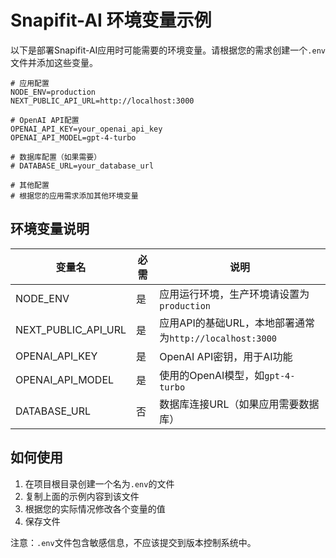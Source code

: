 # Snapifit-AI 环境变量示例

以下是部署Snapifit-AI应用时可能需要的环境变量。请根据您的需求创建一个`.env`文件并添加这些变量。

```
# 应用配置
NODE_ENV=production
NEXT_PUBLIC_API_URL=http://localhost:3000

# OpenAI API配置
OPENAI_API_KEY=your_openai_api_key
OPENAI_API_MODEL=gpt-4-turbo

# 数据库配置（如果需要）
# DATABASE_URL=your_database_url

# 其他配置
# 根据您的应用需求添加其他环境变量
```

## 环境变量说明

| 变量名 | 必需 | 说明 |
|--------|------|------|
| NODE_ENV | 是 | 应用运行环境，生产环境请设置为`production` |
| NEXT_PUBLIC_API_URL | 是 | 应用API的基础URL，本地部署通常为`http://localhost:3000` |
| OPENAI_API_KEY | 是 | OpenAI API密钥，用于AI功能 |
| OPENAI_API_MODEL | 是 | 使用的OpenAI模型，如`gpt-4-turbo` |
| DATABASE_URL | 否 | 数据库连接URL（如果应用需要数据库） |

## 如何使用

1. 在项目根目录创建一个名为`.env`的文件
2. 复制上面的示例内容到该文件
3. 根据您的实际情况修改各个变量的值
4. 保存文件

注意：`.env`文件包含敏感信息，不应该提交到版本控制系统中。 